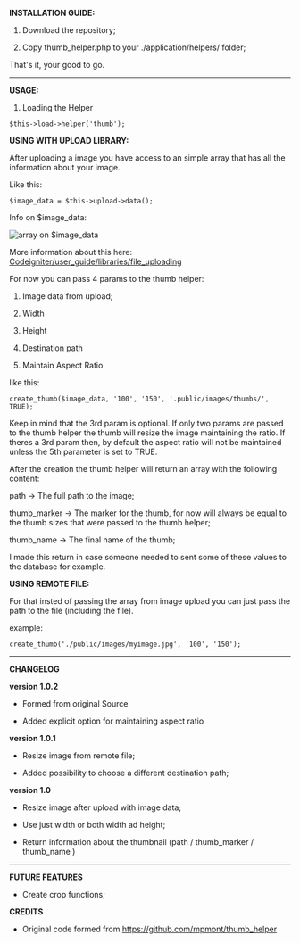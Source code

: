 **INSTALLATION GUIDE:**

1. Download the repository;

2. Copy thumb_helper.php to your ./application/helpers/ folder;

That's it, your good to go.

***

**USAGE:**

1. Loading the Helper

`$this->load->helper('thumb');`

**USING WITH UPLOAD LIBRARY:**

After uploading a image you have access to an simple array that has all the information about your image.

Like this:

`$image_data = $this->upload->data();`

Info on $image_data:

![array on $image_data](http://www.dropmocks.com/ihwep)

More information about this here: [Codeigniter/user_guide/libraries/file_uploading](http://codeigniter.com/user_guide/libraries/file_uploading.html)

For now you can pass 4 params to the thumb helper: 

1. Image data from upload;

2. Width

3. Height

4. Destination path

5. Maintain Aspect Ratio


like this:

`create_thumb($image_data, '100', '150', '.public/images/thumbs/', TRUE);`

Keep in mind that the 3rd param is optional. If only two params are passed to the thumb helper the thumb will resize the image maintaining the ratio. If theres a 3rd param then, by default the aspect ratio will not be maintained unless the 5th parameter is set to TRUE.

After the creation the thumb helper will return an array with the following content:

path -> The full path to the image;

thumb_marker -> The marker for the thumb, for now will always be equal to the thumb sizes that were passed to the thumb helper;

thumb_name -> The final name of the thumb;

I made this return in case someone needed to sent some of these values to the database for example.


**USING REMOTE FILE:**

For that insted of passing the array from image upload you can just pass the path to the file (including the file).

example:

`create_thumb('./public/images/myimage.jpg', '100', '150');`

***

**CHANGELOG**

**version 1.0.2**

* Formed from original Source

* Added explicit option for maintaining aspect ratio

**version 1.0.1**

* Resize image from remote file;

* Added possibility to choose a different destination path;


**version 1.0**

* Resize image after upload with image data;

* Use just width or both width ad height;

* Return information about the thumbnail (path / thumb_marker / thumb_name )

***

**FUTURE FEATURES**

* Create crop functions;

**CREDITS**

* Original code formed from https://github.com/mpmont/thumb_helper
